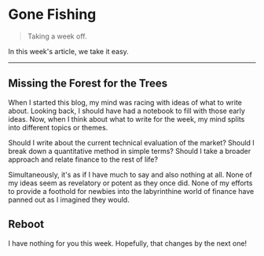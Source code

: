 # Gone Fishing

> Taking a week off.

In this week's article, we take it easy.

---

## Missing the Forest for the Trees

When I started this blog, my mind was racing with ideas of what to write about. Looking back, I should have had a notebook to fill with those early ideas. Now, when I think about what to write for the week, my mind splits into different topics or themes.

Should I write about the current technical evaluation of the market? Should I break down a quantitative method in simple terms? Should I take a broader approach and relate finance to the rest of life?

Simultaneously, it's as if I have much to say and also nothing at all. None of my ideas seem as revelatory or potent as they once did. None of my efforts to provide a foothold for newbies into the labyrinthine world of finance have panned out as I imagined they would.

## Reboot

I have nothing for you this week. Hopefully, that changes by the next one!
